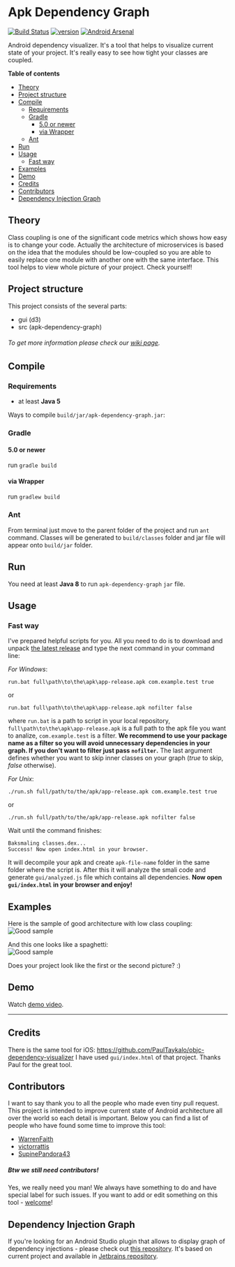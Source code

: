 # Apk Dependency Graph

[![Build Status](https://travis-ci.org/alexzaitsev/apk-dependency-graph.svg?branch=master)](https://travis-ci.org/alexzaitsev/apk-dependency-graph)
[![version](https://img.shields.io/badge/version-0.1.5-brightgreen.svg)](https://github.com/alexzaitsev/apk-dependency-graph/releases/tag/0.1.5) [![Android Arsenal](https://img.shields.io/badge/Android%20Arsenal-apk--dependency--graph-blue.svg?style=flat)](http://android-arsenal.com/details/1/4411)

Android dependency visualizer. It's a tool that helps to visualize current state of your project. It's really easy to see how tight your classes are coupled.

**Table of contents**
* [Theory](#Theory)
* [Project structure](#Project-structure)
* [Compile](#Compile)
  * [Requirements](#Requirements)
  * [Gradle](#Gradle)
    * [5.0 or newer](#50-or-newer)
    * [via Wrapper](#via-Wrapper)
  * [Ant](#Ant)
* [Run](#Run)
* [Usage](#Usage)
  * [Fast way](#Fast-way)
* [Examples](#Examples)
* [Demo](#Demo)
* [Credits](#Credits)
* [Contributors](#Contributors)
* [Dependency Injection Graph](#Dependency-Injection-Graph)

## Theory

Class coupling is one of the significant code metrics which shows how easy is to change your code. Actually the architecture of microservices is based on the idea that the modules should be low-coupled so you are able to easily replace one module with another one with the same interface. This tool helps to view whole picture of your project. Check yourself!

## Project structure

This project consists of the several parts:

* gui (d3)
* src (apk-dependency-graph)

###### To get more information please check our [wiki page](https://github.com/alexzaitsev/apk-dependency-graph/wiki).

## Compile

### Requirements

* at least **Java 5**

Ways to compile `build/jar/apk-dependency-graph.jar`:

### Gradle

#### 5.0 or newer

run `gradle build`

#### via Wrapper

run `gradlew build`

### Ant

From terminal just move to the parent folder of the project and run `ant` command. Classes will be generated to `build/classes` folder and jar file will appear onto `build/jar` folder.

## Run

You need at least **Java 8** to run `apk-dependency-graph` `jar` file.

## Usage

### Fast way

I've prepared helpful scripts for you. All you need to do is to download and unpack [the latest release](https://github.com/alexzaitsev/apk-dependency-graph/releases) and type the next command in your command line:  

*For Windows*:

```shell
run.bat full\path\to\the\apk\app-release.apk com.example.test true
```

or

```shell
run.bat full\path\to\the\apk\app-release.apk nofilter false
```

where `run.bat` is a path to script in your local repository, `full\path\to\the\apk\app-release.apk` is a full path to the apk file you want to analize, `com.example.test` is a filter. **We recommend to use your package name as a filter so you will avoid unnecessary dependencies in your graph. If you don't want to filter just pass `nofilter`.** The last argument defines whether you want to skip inner classes on your graph (_true_ to skip, _false_ otherwise).  

*For Unix*:

```shell
./run.sh full/path/to/the/apk/app-release.apk com.example.test true
```

or

```shell
./run.sh full/path/to/the/apk/app-release.apk nofilter false
```

Wait until the command finishes:

```shell
Baksmaling classes.dex...
Success! Now open index.html in your browser.
```

It will decompile your apk and create `apk-file-name` folder in the same folder where the script is. After this it will analyze the smali code and generate `gui/analyzed.js` file which contains all dependencies.
**Now open `gui/index.html` in your browser and enjoy!**

## Examples

Here is the sample of good architecture with low class coupling:  
![Good sample](image-good-example.jpg)

And this one looks like a spaghetti:  
![Good sample](image-bad-example.jpg)

Does your project look like the first or the second picture? :)

## Demo

Watch [demo video](https://www.youtube.com/watch?v=rw501tvT4ko).

---

## Credits

There is the same tool for iOS: <https://github.com/PaulTaykalo/objc-dependency-visualizer>
I have used `gui/index.html` of that project. Thanks Paul for the great tool.

## Contributors

I want to say thank you to all the people who made even tiny pull request. This project is intended to improve current state of Android architecture all over the world so each detail is important. Below you can find a list of people who have found some time to improve this tool:

* [WarrenFaith](https://github.com/WarrenFaith)
* [victorrattis](https://github.com/victorrattis)
* [SupinePandora43](https://github.com/SupinePandora43)

##### Btw we still need contributors!

Yes, we really need you man! We always have something to do and have special label for such issues. If you want to add or edit something on this tool - [welcome](https://github.com/alexzaitsev/apk-dependency-graph/issues?q=is%3Aissue+is%3Aopen+label%3A%22contributors+wanted%22)!  

## Dependency Injection Graph

If you're looking for an Android Studio plugin that allows to display graph of dependency injections - please check out [this repository](https://github.com/kaygisiz/Dependency-Injection-Graph). It's based on current project and available in [Jetbrains repository](https://plugins.jetbrains.com/plugin/10107-dependency-injection-graph).

